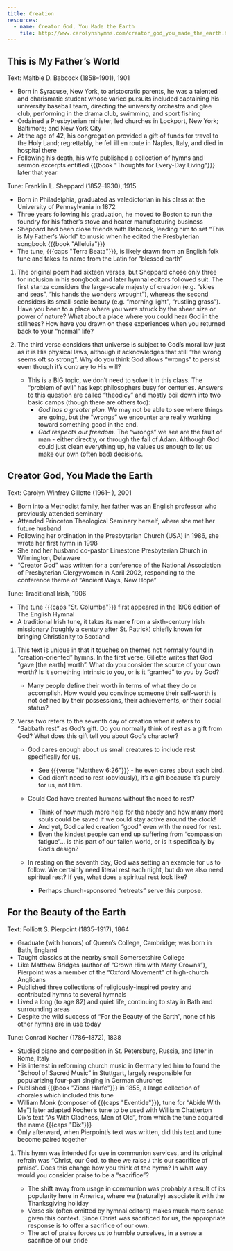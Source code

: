 ```yaml
---
title: Creation
resources:
  - name: Creator God, You Made the Earth
    file: http://www.carolynshymns.com/creator_god_you_made_the_earth.html
---
```

## This is My Father’s World

Text: Maltbie D. Babcock (1858–1901), 1901
 - Born in Syracuse, New York, to aristocratic parents, he was a talented and charismatic student whose varied pursuits included captaining his university baseball team, directing the university orchestra and glee club, performing in the drama club, swimming, and sport fishing
 - Ordained a Presbyterian minister, led churches in Lockport, New York; Baltimore; and New York City
 - At the age of 42, his congregation provided a gift of funds for travel to the Holy Land; regrettably, he fell ill en route in Naples, Italy, and died in hospital there
 - Following his death, his wife published a collection of hymns and sermon excerpts entitled {{{book "Thoughts for Every-Day Living"}}} later that year

Tune: Franklin L. Sheppard (1852–1930), 1915
 - Born in Philadelphia, graduated as valedictorian in his class at the University of Pennsylvania in 1872
 - Three years following his graduation, he moved to Boston to run the foundry for his father’s stove and heater manufacturing business
 - Sheppard had been close friends with Babcock, leading him to set “This is My Father’s World” to music when he edited the Presbyterian songbook {{{book "Alleluia"}}}
 - The tune, {{{caps "Terra Beata"}}}, is likely drawn from an English folk tune and takes its name from the Latin for “blessed earth”

1. The original poem had sixteen verses, but Sheppard chose only three for inclusion in his songbook and later hymnal editors followed suit. The first stanza considers the large-scale majesty of creation (e.g. “skies and seas”, “his hands the wonders wrought”), whereas the second considers its small-scale beauty (e.g. “morning light”, “rustling grass”). Have you been to a place where you were struck by the sheer size or power of nature? What about a place where you could hear God in the stillness? How have you drawn on these experiences when you returned back to your “normal” life?

1. The third verse considers that universe is subject to God’s moral law just as it is His physical laws, although it acknowledges that still “the wrong seems oft so strong”. Why do you think God allows “wrongs” to persist even though it’s contrary to His will?

	- This is a BIG topic, we don’t need to solve it in this class. The “problem of evil” has kept philosophers busy for centuries. Answers to this question are called “theodicy” and mostly boil down into two basic camps (though there are others too):
		- *God has a greater plan.* We may not be able to see where things are going, but the “wrongs” we encounter are really working toward something good in the end.
		- *God respects our freedom.* The “wrongs” we see are the fault of man - either directly, or through the fall of Adam. Although God could just clean everything up, he values us enough to let us make our own (often bad) decisions.

## Creator God, You Made the Earth

Text: Carolyn Winfrey Gillette (1961– ), 2001
 - Born into a Methodist family, her father was an English professor who previously attended seminary
 - Attended Princeton Theological Seminary herself, where she met her future husband
 - Following her ordination in the Presbyterian Church (USA) in 1986, she wrote her first hymn in 1998
 - She and her husband co-pastor Limestone Presbyterian Church in Wilmington, Delaware
 - “Creator God” was written for a conference of the National Association of Presbyterian Clergywomen in April 2002, responding to the conference theme of “Ancient Ways, New Hope”

Tune: Traditional Irish, 1906
 - The tune {{{caps "St. Columba"}}} first appeared in the 1906 edition of The English Hymnal
 - A traditional Irish tune, it takes its name from a sixth-century Irish missionary (roughly a century after St. Patrick) chiefly known for bringing Christianity to Scotland

1. This text is unique in that it touches on themes not normally found in “creation-oriented” hymns. In the first verse, Gillette writes that God “gave [the earth] worth”. What do you consider the source of your own worth? Is it something intrinsic to you, or is it “granted” to you by God?

	- Many people define their worth in terms of what they do or accomplish. How would you convince someone their self-worth is not defined by their possessions, their achievements, or their social status?

1. Verse two refers to the seventh day of creation when it refers to “Sabbath rest” as God’s gift. Do you normally think of rest as a gift from God? What does this gift tell you about God’s character?

	- God cares enough about us small creatures to include rest specifically for us.
		- See {{{verse "Matthew 6:26"}}} - he even cares about each bird.
		- God didn’t need to rest (obviously), it’s a gift because it’s purely for us, not Him.

	- Could God have created humans without the need to rest?
		- Think of how much more help for the needy and how many more souls could be saved if we could stay active around the clock!
		- And yet, God called creation “good” even with the need for rest.
		- Even the kindest people can end up suffering from “compassion fatigue”... is this part of our fallen world, or is it specifically by God’s design?

	- In resting on the seventh day, God was setting an example for us to follow. We certainly need literal rest each night, but do we also need spiritual rest? If yes, what does a spiritual rest look like?
		- Perhaps church-sponsored “retreats” serve this purpose.

## For the Beauty of the Earth

Text: Folliott S. Pierpoint (1835–1917), 1864
 - Graduate (with honors) of Queen’s College, Cambridge; was born in Bath, England
 - Taught classics at the nearby small Somersetshire College
 - Like Matthew Bridges (author of “Crown Him with Many Crowns”), Pierpoint was a member of the “Oxford Movement” of high-church Anglicans
 - Published three collections of religiously-inspired poetry and contributed hymns to several hymnals
 - Lived a long (to age 82) and quiet life, continuing to stay in Bath and surrounding areas
 - Despite the wild success of “For the Beauty of the Earth”, none of his other hymns are in use today

Tune: Conrad Kocher (1786–1872), 1838
 - Studied piano and composition in St. Petersburg, Russia, and later in Rome, Italy
 - His interest in reforming church music in Germany led him to found the “School of Sac­red Mu­sic” in Stutt­gart, largely responsible for popularizing four-part singing in German churches
 - Published {{{book "Zions Harfe"}}} in 1855, a large collection of chorales which included this tune
 - William Monk (composer of {{{caps "Eventide"}}}, tune for “Abide With Me”) later adapted Kocher’s tune to be used with William Chatterton Dix’s text “As With Gladness, Men of Old”, from which the tune acquired the name {{{caps "Dix"}}}
 - Only afterward, when Pierpoint’s text was written, did this text and tune become paired together

1. This hymn was intended for use in communion services, and its original refrain was “Christ, our God, to thee we raise / this our sacrifice of praise”. Does this change how you think of the hymn? In what way would you consider praise to be a “sacrifice”?

	- The shift away from usage in communion was probably a result of its popularity here in America, where we (naturally) associate it with the Thanksgiving holiday
	- Verse six (often omitted by hymnal editors) makes much more sense given this context. Since Christ was sacrificed for us, the appropriate response is to offer a sacrifice of our own.
	- The act of praise forces us to humble ourselves, in a sense a sacrifice of our pride
